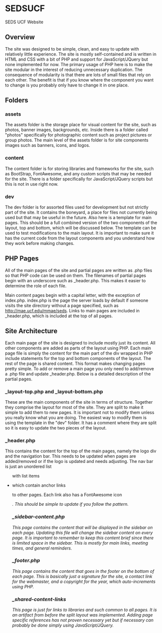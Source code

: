 # SEDSUCF
SEDS UCF Website

## Overview

The site was designed to be simple, clean, and easy to update with relatively little experience. The site is mostly self-contained and is written in HTML and CSS with a bit of PHP and support for JavaScript/JQuery but none implemented for now. The primary usage of PHP here is to make the site modular in the interest of reducing unnecessary duplication. The consequence of modularity is that there are lots of small files that rely on each other. The benefit is that if you know where the component you want to change is you probably only have to change it in one place.

## Folders

### assets

The assets folder is the storage place for visual content for the site, such as photos, banner images, backgrounds, etc. Inside there is a folder called "photos" specifically for photographic content such as project pictures or group photos. The main level of the assets folder is for site components images such as banners, icons, and logos.

### content

The content folder is for storing libraries and frameworks for the site, such as BootStrap, FontAwesome, and any custom scripts that may be needed for the site. There is a folder specifically for JavaScript/JQuery scripts but this is not in use right now.

### dev

The dev folder is for assorted files used for development but not strictly part of the site. It contains the boneyard, a place for files not currently being used but that may be useful in the future. Also here is a template for main pages. This should be a full combined version of the two components of the layout, top and bottom, which will be discussed below. The template can be used to test modifications to the main layout. It is important to make sure it has the current code from the layout components and you understand how they work before making changes.

## PHP Pages

All of the main pages of the site and partial pages are written as .php files so that PHP code can be used on them. The filenames of partial pages begin with an underscore such as _header.php. This makes it easier to determine the role of each file.

Main content pages begin with a capital letter, with the exception of index.php. index.php is the page the server loads by default if someone visits the site directory without a page specified, such as http://mae.ucf.edu/mmae/seds. Links to main pages are included in _header.php, which is included at the top of all pages.

## Site Architecture

Each main page of the site is designed to include mostly just its content. All other components are added as parts of the layout using PHP. Each main page file is simply the content for the main part of the div wrapped in PHP include statements for the top and bottom components of the layout. The rest of the page is shared content. This format makes changing pages pretty simple. To add or remove a main page you only need to add/remove a .php file and update _header.php. Below is a detailed description of the partial pages.

### _layout-top.php and _layout-bottom.php

These are the main components of the site in terms of structure. Together they comprise the layout for most of the site. They are split to make it simple to add them to new pages. It is important not to modify them unless you really know what you are doing. The easiest way to modify them is using the template in the "dev" folder. It has a comment where they are split so it is easy to update the two pieces of the layout.

### _header.php

This contains the content for the top of the main pages, namely the logo div and the navigation bar. This needs to be updated when pages are added/removed or if the logo is updated and needs adjusting. The nav bar is just an unordered list 

<ul> 

 with list items 

<li> 

 which contain anchor links 

<a>

 to other pages. Each link also has a FontAwesome icon 
 
 <i>
 
 . This should be simple to update if you follow the pattern.

### _sidebar-content.php 

This page contains the content that will be displayed in the sidebar on each page. Updating this file will change the sidebar content on every page. It is important to remember to keep this content brief since there is limited space in the sidebar. This is mostly for main links, meeting times, and general reminders.

### _footer.php

This page contains the content that goes in the footer on the bottom of each page. This is basically just a signature for the site, a contact link for the webmaster, and a copyright for the year, which auto-increments using PHP.

### _shared-content-links

This page is just for links to libraries and such common to all pages. It is an artifact from before the split layout was implemented. Adding page specific references has not proven necessary yet but if necessary can probably be done simply using JavaScript/JQuery.